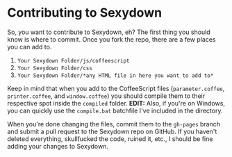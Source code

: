 # Contributing to Sexydown
So, you want to contribute to Sexydown, eh? The first thing you should know is where to commit. Once you fork the repo, there are a few places you can add to.

1. `Your Sexydown Folder/js/coffeescript`
2. `Your Sexydown Folder/css`
3. `Your Sexydown Folder/*any HTML file in here you want to add to*`

Keep in mind that when you add to the CoffeeScript files (`parameter.coffee`, `printer.coffee`, and `window.coffee`) you should compile them to their respective spot inside the `compiled` folder. **EDIT:** Also, if you're on Windows, you can quickly use the `compile.bat` batchfile I've included in the directory.

When you're done changing the files, commit them to the `gh-pages` branch and submit a pull request to the Sexydown repo on GitHub. If you haven't deleted everything, skullfucked the code, ruined it, etc., I should be fine adding your changes to Sexydown.
